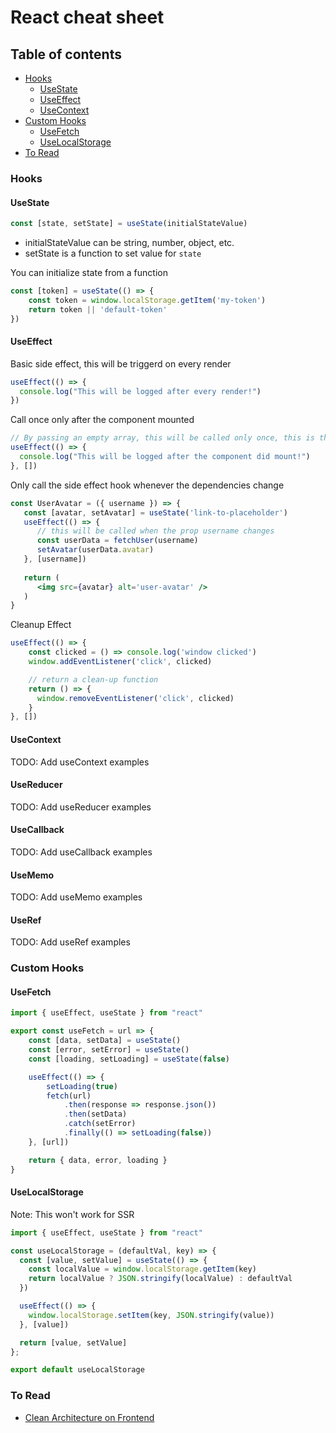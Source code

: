 # React cheat sheet

## Table of contents
* [Hooks](#hooks)
    * [UseState](#usestate)
    * [UseEffect](#useeffect)
    * [UseContext](#usecontext)
* [Custom Hooks](#custom-hooks)
    * [UseFetch](#usefetch)
    * [UseLocalStorage](#uselocalstorage)
* [To Read](#to-read)

### Hooks

#### UseState
```jsx
const [state, setState] = useState(initialStateValue)
```
* initialStateValue can be string, number, object, etc.
* setState is a function to set value for `state`

You can initialize state from a function

```jsx
const [token] = useState(() => {
    const token = window.localStorage.getItem('my-token')
    return token || 'default-token'
})
```

#### UseEffect

Basic side effect, this will be triggerd on every render

```jsx
useEffect(() => {
  console.log("This will be logged after every render!")
})
```

Call once only after the component mounted

```jsx
// By passing an empty array, this will be called only once, this is the same as componentDidMount life cycle
useEffect(() => {
  console.log("This will be logged after the component did mount!")
}, [])
```

Only call the side effect hook whenever the dependencies change

```jsx
const UserAvatar = ({ username }) => {
   const [avatar, setAvatar] = useState('link-to-placeholder')
   useEffect(() => {
      // this will be called when the prop username changes
      const userData = fetchUser(username)
      setAvatar(userData.avatar)
   }, [username])
   
   return (
      <img src={avatar} alt='user-avatar' />
   )
}
```

Cleanup Effect

```jsx
useEffect(() => {
    const clicked = () => console.log('window clicked')
    window.addEventListener('click', clicked)

    // return a clean-up function
    return () => {
      window.removeEventListener('click', clicked)
    }
}, [])
```

#### UseContext
TODO: Add useContext examples 

#### UseReducer
TODO: Add useReducer examples

#### UseCallback
TODO: Add useCallback examples

#### UseMemo
TODO: Add useMemo examples

#### UseRef
TODO: Add useRef examples


### Custom Hooks

#### UseFetch
```jsx
import { useEffect, useState } from "react"

export const useFetch = url => {
    const [data, setData] = useState()
    const [error, setError] = useState()
    const [loading, setLoading] = useState(false)

    useEffect(() => {
        setLoading(true)
        fetch(url)
            .then(response => response.json())
            .then(setData)
            .catch(setError)
            .finally(() => setLoading(false))
    }, [url])

    return { data, error, loading }
}
```

#### UseLocalStorage

Note: This won't work for SSR

```jsx
import { useEffect, useState } from "react"

const useLocalStorage = (defaultVal, key) => {
  const [value, setValue] = useState(() => {
    const localValue = window.localStorage.getItem(key)
    return localValue ? JSON.stringify(localValue) : defaultVal
  })

  useEffect(() => {
    window.localStorage.setItem(key, JSON.stringify(value))
  }, [value])

  return [value, setValue]
};

export default useLocalStorage
```
### To Read
* [Clean Architecture on Frontend](https://dev.to/bespoyasov/clean-architecture-on-frontend-4311)
